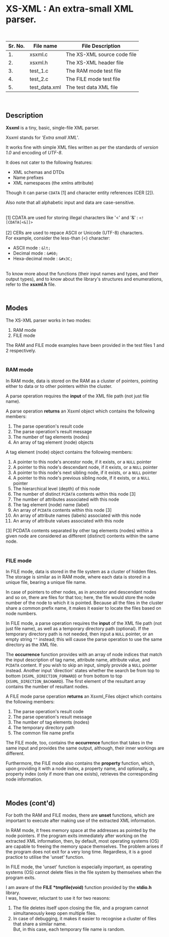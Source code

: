 # XS-XML : An extra-small XML parser.

<br>

| Sr. No. | File name | File Description |
| --- | --- | --- |
| 1. | xsxml.c | The XS-XML source code file |
| 2. | xsxml.h | The XS-XML header  file     |
| 3. | test_1.c | The RAM  mode test file     |
| 4. | test_2.c | The FILE mode test file     |
| 5. | test_data.xml | The test data XML  file |
<br>


## Description
**Xsxml** is a tiny, basic, single-file XML parser.


Xsxml stands for *'Extra small XML'*.

It works fine with simple XML files written as per 
the standards of *version 1.0* and encoding of *UTF-8*.

It does not cater to the following features:
* XML schemas and DTDs
* Name prefixes
* XML namespaces (the xmlns attribute) 

Though it can parse `CDATA` [1] and character entity references (CER [2]).

Also note that all alphabetic input and data are case-sensitive.


<br>[1] CDATA are used for storing illegal characters like '<' and '&' : `<![CDATA[<&]]>`<br><br>
[2] CERs are used to repace ASCII or Unicode (UTF-8) characters.<br>
For example, consider the less-than (<) character:<br>
- ASCII mode        :  `&lt;`
- Decimal mode      :  `&#60;`
- Hexa-decimal mode :  `&#x3C;`


<br>To know more about the functions (their input names and types, and their output types), 
and to know about the library's structures and enumerations, refer to the 
**xsxml.h** file.


## <br>Modes
The XS-XML parser works in two modes:
1. RAM  mode
2. FILE mode


The RAM and FILE mode examples have been provided in the test files 1 and 2 respectively.


### <br>RAM mode

In RAM mode, data is stored on the RAM as a cluster of pointers, 
pointing either to data or to other pointers within the cluster.

A parse operation requires the **input** of the XML file path (not just file name).

A parse operation **returns** an Xsxml object which contains the following members:
1. The parse operation's result code
2. The parse operation's result message
3. The number of tag elements (nodes)
4. An array of tag element (node) objects

A tag element (node) object contains the following members:
1. A pointer to this node's ancestor node,         if it exists, or a `NULL` pointer
2. A pointer to this node's descendant node,       if it exists, or a `NULL` pointer
3. A pointer to this node's next sibling node,     if it exists, or a `NULL` pointer
4. A pointer to this node's previous sibling node, if it exists, or a `NULL` pointer
5. The hierarchical level (depth) of this node
6. The number of distinct `PCDATA` contents within this node [3]
7. The number of attributes associated with this node
8.  The tag element (node) name (label)
9.  An array of `PCDATA` contents within this node [3]
10. An array of attribute names (labels) associated with this node
11. An array of attribute values associated with this node


[3] PCDATA contents separated by other tag elements (nodes) within a given node
    are considered as different (distinct) contents within the same node.


### <br>FILE mode

In FILE mode, data is stored in the file system as a cluster of hidden files.
The storage is similar as in RAM mode, where each data is stored in a unique 
file, bearing a unique file name. 

In case of pointers to other nodes, as in ancestor and descendant nodes and so on, 
there are files for that too; here, the file would store the node number of the 
node to which it is pointed. Because all the files in the cluster share a common 
prefix name, it makes it easier to locate the files based on node numbers.

In FILE mode, a parse operation requires the **input** of the XML file path 
(not just file name), as well as a temporary directory path (optional).
If the temporary directory path is not needed, then input a `NULL` pointer, 
or an empty string `""` instead; this will cause the parse operation to use 
the same directory as the XML file.

The **occurrence** function provides with an array of node indices that match 
the input description of tag name, attribute name, attribute value, and 
`PCDATA` content. If you wish to skip an input, simply provide a `NULL` pointer instead.
Another input 'direction' states whether the search be from top to bottom 
(`XSXML_DIRECTION_FORWARD`) or from bottom to top (`XSXML_DIRECTION_BACKWARD`).
The first element of the resultant array contains the number of resultant nodes.

A FILE mode parse operation **returns** an Xsxml_Files object 
which contains the following members:
1. The parse operation's result code
2. The parse operation's result message
3. The number of tag elements (nodes)
4. The temporary directory path
5. The common file name prefix

The FILE mode, too, contains the **occurrence** function that takes in the 
same input and provides the same output, although, their inner workings are 
different.

Furthermore, the FILE mode also contains the **property** function, which, 
upon providing it with a node index, a property name, and optionally, 
a property index (only if more than one exists), retrieves the corresponding 
node information.


## <br>Modes (cont'd)

For both the RAM and FILE modes, there are **unset** functions, 
which are important to execute after making use of the extracted XML information.

In RAM mode, it frees memory space at the addresses as pointed by the node pointers.
If the program exits immediately after working on the extracted XML information, 
then, by default, most operating systems (OS) are capable to freeing the memory 
space themselves. The problem arises if the program does not exit for a very long time.
Regardless, it is a good practice to utilise the 'unset' function.

In FILE mode, the 'unset' function is especially important, as operating systems (OS)
cannot delete files in the file system by themselves when the program exits.


I am aware of the **FILE \*tmpfile(void)** function provided by the **stdio.h** library.<br>
I was, however, reluctant to use it for two reasons:

1. The file deletes itself upon closing the file, and a program cannot simultaneously 
   keep open multiple files.
2. In case of debugging, it makes it easier to recognise a cluster of files that 
   share a similar name.<br>But, in this case, each temporary file name is random.
